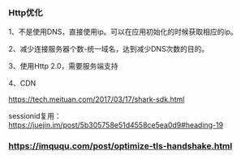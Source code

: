 ### Http优化

1、不是使用DNS，直接使用ip。可以在应用初始化的时候获取相应的ip。

2、减少连接服务器个数-统一域名，达到减少DNS次数的目的。

3、使用Http 2.0，需要服务端支持

4、CDN

https://tech.meituan.com/2017/03/17/shark-sdk.html



sessionid复用：https://juejin.im/post/5b305758e51d4558ce5ea0d9#heading-19



### https://imququ.com/post/optimize-tls-handshake.html